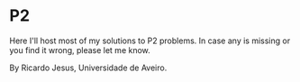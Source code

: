 # P2
Here I'll host most of my solutions to P2 problems. In case any is missing or you find it wrong, please let me know.

By Ricardo Jesus, Universidade de Aveiro.
